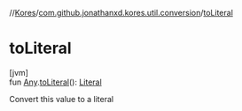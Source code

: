 //[Kores](../../index.md)/[com.github.jonathanxd.kores.util.conversion](index.md)/[toLiteral](to-literal.md)

# toLiteral

[jvm]\
fun [Any](https://kotlinlang.org/api/latest/jvm/stdlib/kotlin/-any/index.html).[toLiteral](to-literal.md)(): [Literal](../com.github.jonathanxd.kores.literal/-literal/index.md)

Convert this value to a literal

